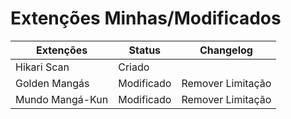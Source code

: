 # Extenções Minhas/Modificados

| Extenções | Status | Changelog |
|--|--|--|
| Hikari Scan | Criado |  |
| Golden Mangás | Modificado | Remover Limitação |
| Mundo Mangá-Kun | Modificado | Remover Limitação |
